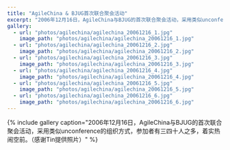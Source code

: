 ```yaml
---
title: "AgileChina & BJUG首次联合聚会活动"
excerpt: "2006年12月16日，AgileChina与BJUG的首次联合聚会活动，采用类似unconference的组织方式，参加者有三四十人之多，着实热闹空前。"
gallery:
  - url: "photos/agilechina/agilechina_20061216_1.jpg"
    image_path: "photos/agilechina/agilechina_20061216_1.jpg"
  - url: "photos/agilechina/agilechina_20061216_2.jpg"
    image_path: "photos/agilechina/agilechina_20061216_2.jpg"
  - url: "photos/agilechina/agilechina_20061216_3.jpg"
    image_path: "photos/agilechina/agilechina_20061216_3.jpg"
  - url: "photos/agilechina/agilechina_20061216_4.jpg"
    image_path: "photos/agilechina/agilechina_20061216_4.jpg"
  - url: "photos/agilechina/agilechina_20061216_5.jpg"
    image_path: "photos/agilechina/agilechina_20061216_5.jpg"
  - url: "photos/agilechina/agilechina_20061216_6.jpg"
    image_path: "photos/agilechina/agilechina_20061216_6.jpg"
---
```


{% include gallery caption="2006年12月16日，AgileChina与BJUG的首次联合聚会活动，采用类似unconference的组织方式，参加者有三四十人之多，着实热闹空前。（感谢Tin提供照片）" %}

